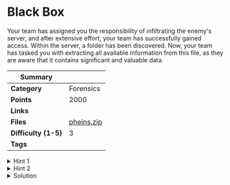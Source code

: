 # Black Box

Your team has assigned you the responsibility of infiltrating the enemy's server, and after extensive effort, your team has successfully gained access. Within the server, a folder has been discovered. Now, your team has tasked you with extracting all available information from this file, as they are aware that it contains significant and valuable data.

| Summary              |                            |
| -------------------- | -------------------------- |
| **Category**         | Forensics                  |
| **Points**           | 2000                       |
| **Links**            |                            |
| **Files**            | [pheins.zip](./pheins.zip) |
| **Difficulty (1-5)** | 3                          |
| **Tags**             |                            |

<details>
  <summary>Hint 1</summary>

The robot has something to hide.

</details>

<details>
  <summary>Hint 2</summary>

The file has more to offer.

</details>

<details>
<summary>Solution</summary>
  
### Follow the process below.
    
Open the image file in online Exif viewer and you'll find the two passwords and website link to decrypt them. Then following the password, open the PDFs and the solutions are hidden black box, and morse codes. Then combine the result.

<details>
<summary>Disclose answer ?</summary>

```copy
CTF{R3public_0f_4LPH4_C3PHI34}
```

</details>

</details>
